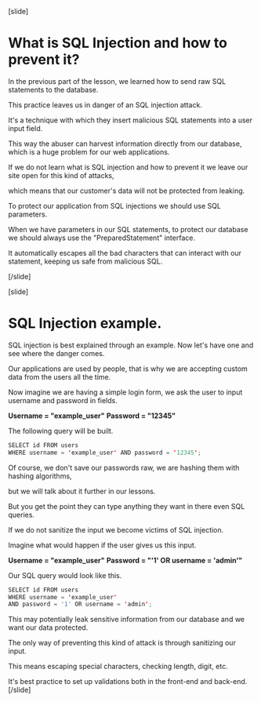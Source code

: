 [slide]

# What is SQL Injection and how to prevent it?

In the previous part of the lesson, we learned how to send raw SQL statements to the database.

This practice leaves us in danger of an SQL injection attack.

It's a technique with which they insert malicious SQL statements into a user input field.

This way the abuser can harvest information directly from our database, which is a huge problem for our web applications.

If we do not learn what is SQL injection and how to prevent it we leave our site open for this kind of attacks,

which means that our customer's data will not be protected from leaking.

To protect our application from SQL injections we should use SQL parameters.

When we have parameters in our SQL statements, to protect our database we should always use the "PreparedStatement" interface.

It automatically escapes all the bad characters that can interact with our statement, keeping us safe from malicious SQL.

[/slide]

[slide]

# SQL Injection example.

SQL injection is best explained through an example. Now let's have one and see where the danger comes. 

Our applications are used by people, that is why we are accepting custom data from the users all the time.

Now imagine we are having a simple login form, we ask the user to input username and password in fields. 

**Username = "example_user"**
**Password = "12345"**

The following query will be built.

```java
SELECT id FROM users
WHERE username = 'example_user' AND password = '12345';
```

Of course, we don't save our passwords raw, we are hashing them with hashing algorithms, 

but we will talk about it further in our lessons. 

But you get the point they can type anything they want in there even SQL queries.

If we do not sanitize the input we become victims of SQL injection.

Imagine what would happen if the user gives us this input.

**Username = "example_user"**
**Password = "'1' OR username = 'admin'"**

Our SQL query would look like this.

```java
SELECT id FROM users
WHERE username = 'example_user'
AND password = '1' OR username = 'admin';
```

This may potentially leak sensitive information from our database and we want our data protected.

The only way of preventing this kind of attack is through sanitizing our input.

This means escaping special characters, checking length, digit, etc.

It's best practice to set up validations both in the front-end and back-end.
[/slide]